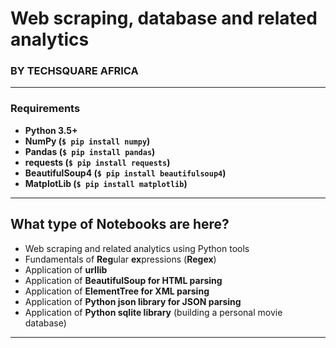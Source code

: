 #  Web scraping, database and related analytics

### BY TECHSQUARE AFRICA

---

### Requirements
* **Python 3.5+**
* **NumPy (`$ pip install numpy`)**
* **Pandas (`$ pip install pandas`)**
* **requests (`$ pip install requests`)**
* **BeautifulSoup4 (`$ pip install beautifulsoup4`)**
* **MatplotLib (`$ pip install matplotlib`)**

---
## What type of Notebooks are here?
* Web scraping and related analytics using Python tools
* Fundamentals of **Reg**ular **ex**pressions (**Regex**)
* Application of **urllib**
* Application of **BeautifulSoup for HTML parsing**
* Application of **ElementTree for XML parsing**
* Application of **Python json library for JSON parsing**
* Application of **Python sqlite library** (building a personal movie database)
---
